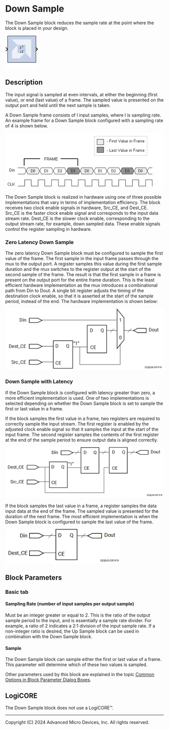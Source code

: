 # Down Sample

The Down Sample block reduces the sample rate at the point where
the block is placed in your design.

![](./Images/block.png)

## Description

The input signal is sampled at even intervals, at either the beginning
(first value), or end (last value) of a frame. The sampled value is
presented on the output port and held until the next sample is taken.

A Down Sample frame consists of l input samples, where l is sampling
rate. An example frame for a Down Sample block configured with a
sampling rate of 4 is shown below.

  
![](./Images/xtq1538085466148.png)  

The Down Sample block is realized in hardware using one of three
possible implementations that vary in terms of implementation
efficiency. The block receives two clock enable signals in hardware,
Src_CE, and Dest_CE. Src_CE is the faster clock enable signal and
corresponds to the input data stream rate. Dest_CE is the slower clock
enable, corresponding to the output stream rate, for example, down
sampled data. These enable signals control the register sampling in
hardware.

### Zero Latency Down Sample

The zero latency Down Sample block must be configured to sample the
first value of the frame. The first sample in the input frame passes
through the mux to the output port. A register samples this value during
the first sample duration and the mux switches to the register output at
the start of the second sample of the frame. The result is that the
first sample in a frame is present on the output port for the entire
frame duration. This is the least efficient hardware implementation as
the mux introduces a combinational path from Din to Dout. A single bit
register adjusts the timing of the destination clock enable, so that it
is asserted at the start of the sample period, instead of the end. The
hardware implementation is shown below:


![](./Images/uat1538085467153.png)  

### Down Sample with Latency

If the Down Sample block is configured with latency greater than zero, a
more efficient implementation is used. One of two implementations is
selected depending on whether the Down Sample block is set to sample the
first or last value in a frame.

If the block samples the first value in a frame, two registers are
required to correctly sample the input stream. The first register is
enabled by the adjusted clock enable signal so that it samples the input
at the start of the input frame. The second register samples the
contents of the first register at the end of the sample period to ensure
output data is aligned correctly.

  
![](./Images/pls1538085468180.png)  

If the block samples the last value in a frame, a register samples the
data input data at the end of the frame. The sampled value is presented
for the duration of the next frame. The most efficient implementation is
when the Down Sample block is configured to sample the last value of the
frame.
  
![](./Images/ley1538085469133.png)  

## Block Parameters

### Basic tab  
#### Sampling Rate (number of input samples per output sample)  
Must be an integer greater or equal to 2. This is the ratio of the
output sample period to the input, and is essentially a sample rate
divider. For example, a ratio of 2 indicates a 2:1 division of the input
sample rate. If a non-integer ratio is desired, the Up Sample block can
be used in combination with the Down Sample block.

#### Sample  
The Down Sample block can sample either the first or last value of a
frame. This parameter will determine which of these two values is
sampled.

Other parameters used by this block are explained in the topic [Common
Options in Block Parameter Dialog
Boxes](../../GEN/common-options/README.md).

## LogiCORE

The Down Sample block does not use a LogiCORE™.

--------------
Copyright (C) 2024 Advanced Micro Devices, Inc.
All rights reserved.
